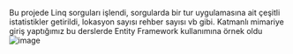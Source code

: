 Bu projede Linq sorguları işlendi, sorgularda bir tur uygulamasına ait çeşitli istatistikler getirildi, lokasyon sayısı rehber sayısı vb gibi. Katmanlı mimariye giriş yaptığımız bu derslerde Entity Framework kullanımına örnek oldu
![image](https://github.com/user-attachments/assets/02f66842-91aa-4f3c-b9cd-e6765cec5b22)
